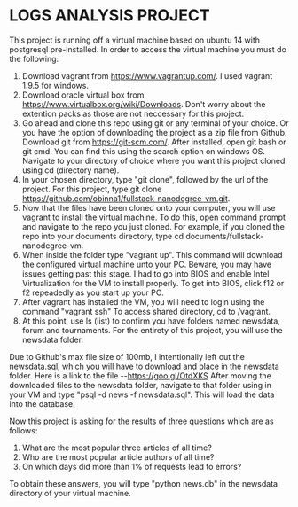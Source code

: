 LOGS ANALYSIS PROJECT
=============

This project is running off a virtual machine based on ubuntu 14 with postgresql pre-installed. In order to access the virtual machine you must do the following:
1. Download vagrant from https://www.vagrantup.com/. I used vagrant 1.9.5 for windows.
2. Download oracle virtual box from https://www.virtualbox.org/wiki/Downloads. Don't worry about the extention packs as those are not neccessary for this project.
3. Go ahead and clone this repo using git or any terminal of your choice. Or you have the option of downloading the project as a zip file from Github. Download git from
https://git-scm.com/. After installed, open git bash or git cmd. You can find this using the search option on windows OS. Navigate to your directory of choice where you want this project cloned using cd (directory name).
4. In your chosen directory, type "git clone", followed by the url of the project. For this project, type git clone https://github.com/obinna1/fullstack-nanodegree-vm.git.
5. Now that the files have been cloned onto your computer, you will use vagrant to install the virtual machine. To do this, open command prompt and navigate to the repo you just cloned. For example, if you cloned the repo into your documents directory,
type cd documents/fullstack-nanodegree-vm.
6. When inside the folder type "vagrant up". This command will download the configured virtual machine unto your PC. Beware, you may have issues getting past this stage. I had to go into BIOS and enable Intel Virtualization for the VM to install properly.
To get into BIOS, click f12 or f2 repeadedly as you start up your PC. 
7. After vagrant has installed the VM, you will need to login using the command "vagrant ssh" To access shared directory, cd to /vagrant.
8. At this point, use ls (list) to confirm you have folders named newsdata, forum and tournaments. For the entirety of this project, you will use the newsdata folder. 


Due to Github's max file size of 100mb, I intentionally left out the newsdata.sql, which you will have to download and place in the newsdata folder. Here is a link to the file --https://goo.gl/OtdXKS
After moving the downloaded files to the newsdata folder, navigate to that folder using in your VM and type "psql -d news -f newsdata.sql". This will load the data into the database.

Now this project is asking for the results of three questions which are as follows:
1.  What are the most popular three articles of all time?
2.  Who are the most popular article authors of all time?
3.  On which days did more than 1% of requests lead to errors?

To obtain these answers, you will type "python news.db" in the newsdata directory of your virtual machine. 
